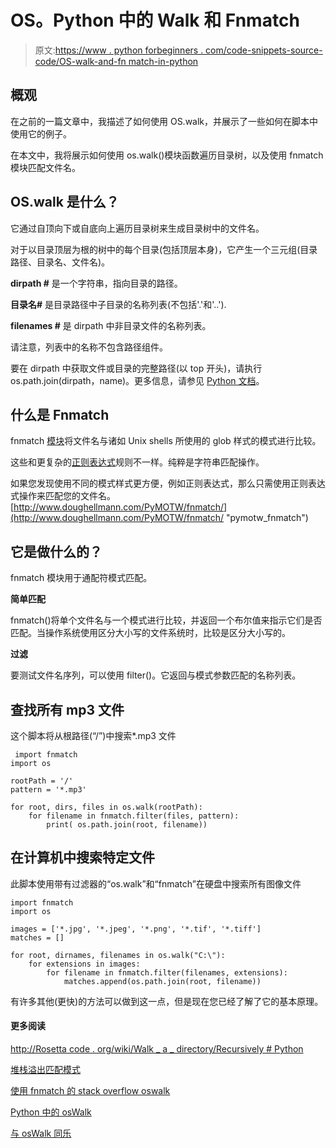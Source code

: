 # OS。Python 中的 Walk 和 Fnmatch

> 原文:[https://www . python forbeginners . com/code-snippets-source-code/OS-walk-and-fn match-in-python](https://www.pythonforbeginners.com/code-snippets-source-code/os-walk-and-fnmatch-in-python)

## 概观

在之前的一篇文章中，我描述了如何使用 OS.walk，并展示了一些如何在脚本中使用它的例子。

在本文中，我将展示如何使用 os.walk()模块函数遍历目录树，以及使用 fnmatch 模块匹配文件名。

## OS.walk 是什么？

它通过自顶向下或自底向上遍历目录树来生成目录树中的文件名。

对于以目录顶层为根的树中的每个目录(包括顶层本身)，它产生一个三元组(目录路径、目录名、文件名)。

**dirpath #** 是一个字符串，指向目录的路径。

**目录名#** 是目录路径中子目录的名称列表(不包括'.'和'..').

**filenames #** 是 dirpath 中非目录文件的名称列表。

请注意，列表中的名称不包含路径组件。

要在 dirpath 中获取文件或目录的完整路径(以 top 开头)，请执行 os.path.join(dirpath，name)。更多信息，请参见 [Python 文档](https://docs.python.org/dev/library/os.html#os.walk "python_docs_os.walk")。

## 什么是 Fnmatch

fnmatch [模块](https://www.pythonforbeginners.com/modules-in-python/python-modules)将文件名与诸如 Unix shells 所使用的 glob 样式的模式进行比较。

这些和更复杂的[正则表达式](https://www.pythonforbeginners.com/regex/regular-expressions-in-python)规则不一样。纯粹是字符串匹配操作。

如果您发现使用不同的模式样式更方便，例如正则表达式，那么只需使用正则表达式操作来匹配您的文件名。[http://www.doughellmann.com/PyMOTW/fnmatch/](http://www.doughellmann.com/PyMOTW/fnmatch/ "pymotw_fnmatch")

## 它是做什么的？

fnmatch 模块用于通配符模式匹配。

**简单匹配**

fnmatch()将单个文件名与一个模式进行比较，并返回一个布尔值来指示它们是否匹配。当操作系统使用区分大小写的文件系统时，比较是区分大小写的。

**过滤**

要测试文件名序列，可以使用 filter()。它返回与模式参数匹配的名称列表。

## 查找所有 mp3 文件

这个脚本将从根路径(“/”)中搜索*.mp3 文件

```
 import fnmatch
import os

rootPath = '/'
pattern = '*.mp3'

for root, dirs, files in os.walk(rootPath):
    for filename in fnmatch.filter(files, pattern):
        print( os.path.join(root, filename)) 
```

## 在计算机中搜索特定文件

此脚本使用带有过滤器的“os.walk”和“fnmatch”在硬盘中搜索所有图像文件

```
import fnmatch
import os

images = ['*.jpg', '*.jpeg', '*.png', '*.tif', '*.tiff']
matches = []

for root, dirnames, filenames in os.walk("C:\"):
    for extensions in images:
        for filename in fnmatch.filter(filenames, extensions):
            matches.append(os.path.join(root, filename)) 
```

有许多其他(更快)的方法可以做到这一点，但是现在您已经了解了它的基本原理。

#### 更多阅读

[http://Rosetta code . org/wiki/Walk _ a _ directory/Recursively # Python](https://rosettacode.org/wiki/Walk_a_directory/Recursively#Python "rosettacode")

[堆栈溢出匹配模式](https://stackoverflow.com/questions/7541976/fnmatch-how-exactly-do-you-implement-the-match-any-chars-in-seq-pattern "SO-fnmatch")

[使用 fnmatch 的 stack overflow oswalk](https://stackoverflow.com/questions/10660284/how-to-improve-searching-with-os-walk-and-fnmatch-in-python-2-7-2 "SO_post")

[Python 中的 osWalk](https://www.pythonforbeginners.com/code-snippets-source-code/python-os-walk)

[与 osWalk 同乐](https://www.pythonforbeginners.com/code-snippets-source-code/having-fun-with-os-walk-in-python)